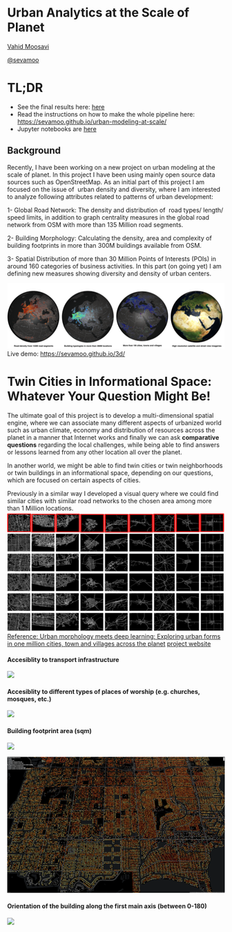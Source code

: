 
# Urban Analytics at the Scale of Planet
[Vahid Moosavi](https://vahidmoosavi.com/)

[@sevamoo](https://twitter.com/sevamoo)



# TL;DR 
* See the final results here: [here](https://sevamoo.github.io/urban-modeling-at-scale/urbanmodeling.html)  
* Read the instructions on how to make the whole pipeline here: https://sevamoo.github.io/urban-modeling-at-scale/
* Jupyter notebooks are [here](https://github.com/sevamoo/urban-modeling-at-scale/blob/master/OSM_Buildings_Planet_POI_search_20181112.ipynb)



## Background
Recently, I have been working on a new project on urban modeling at the scale of planet. In this project I have been using mainly open source data sources such as OpenStreetMap. As an initial part of this project I am focused on the issue of  urban density and diversity, where I am interested to analyze following attributes related to patterns of urban development:

1- Global Road Network: The density and distribution of  road types/ length/ speed limits, in addition to graph centrality measures in the global road network from OSM with more than 135 Million road segments.

2- Building Morphology: Calculating the density, area and complexity of building footprints in more than 300M buildings available from OSM.

3- Spatial Distribution of more than 30 Million Points of Interests (POIs) in around 160 categories of business activities. In this part (on going yet) I am defining new measures showing diversity and density of urban centers.


![](Images/planet.png)
Live demo: https://sevamoo.github.io/3d/


# Twin Cities in Informational Space: Whatever Your Question Might Be!
The ultimate goal of this project is to develop a multi-dimensional spatial engine, where we can associate many different aspects of urbanized world such as urban climate, economy and distribution of resources across the planet in a manner that Internet works and finally we can ask **comparative questions** regarding the local challenges, while being able to find answers or lessons learned from any other location all over the planet.

In another world, we might be able to find twin cities or twin neighborhoods or twin buildings in an informational space, depending on our questions, which are focused on certain aspects of cities.

Previously in a similar way I developed a visual query where we could find similar cities with similar road networks to the chosen area among more than 1 Million locations.
![](Images/twin_cities.png)
[Reference: Urban morphology meets deep learning: Exploring urban forms in one million cities, town and villages across the planet](https://arxiv.org/abs/1709.02939)
[project website](https://sevamoo.github.io/cityastext/)



#### Accesiblity to transport infrastructure
![](Images/1.png)

#### Accesiblity to different types of places of worship (e.g. churches, mosques, etc.)
![](Images/2.png)

#### Building footprint area (sqm)
![](Images/4.png)

![](Images/5.png)

#### Orientation of the building along the first main axis (between 0-180)
![](Images/6.png)